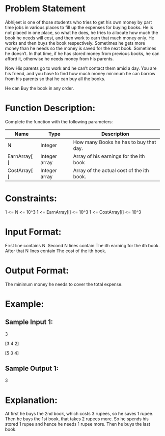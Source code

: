 # Problem Statement

Abhijeet is one of those students who tries to get his own money by part time jobs in various places to fill up the expenses for buying books. He is not placed in one place, so what he does, he tries to allocate how much the book he needs will cost, and then work to earn that much money only. He works and then buys the book respectively. Sometimes he gets more money than he needs so the money is saved for the next book. Sometimes he doesn’t. In that time, if he has stored money from previous books, he can afford it, otherwise he needs money from his parents.

Now His parents go to work and he can’t contact them amid a day. You are his friend, and you have to find how much money minimum he can borrow from his parents so that he can buy all the books.

He can Buy the book in any order.

# Function Description:

Complete the function with the following parameters:

| Name         | Type          | Description                               |
| ------------ | ------------- | ----------------------------------------- |
| N            | Integer       | How many Books he has to buy that day.    |
| EarnArray[ ] | Integer array | Array of his earnings for the ith book    |
| CostArray[ ] | Integer array | Array of the actual cost of the ith book. |

# Constraints:

1 <= N <= 10^3
1 <= EarnArray[i] <= 10^3
1 <= CostArray[i] <= 10^3

# Input Format:

First line contains N.
Second N lines contain The ith earning for the ith book.
After that N lines contain The cost of the ith book.

# Output Format:

The minimum money he needs to cover the total expense.

# Example:

## Sample Input 1:

3

[3 4 2]

[5 3 4]

## Sample Output 1:

3

# Explanation:
At first he buys the 2nd book, which costs 3 rupees, so he saves 1 rupee. Then he buys the 1st book, that takes 2 rupees more. So he spends his stored 1 rupee and hence he needs 1 rupee more. Then he buys the last book.
